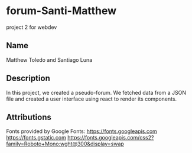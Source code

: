 # forum-Santi-Matthew

project 2 for webdev

## Name

Matthew Toledo and Santiago Luna

## Description

In this project, we created a pseudo-forum. We fetched data from a JSON file and created a user interface using react to render its components.

## Attributions

Fonts provided by Google Fonts:
https://fonts.googleapis.com
https://fonts.gstatic.com
https://fonts.googleapis.com/css2?family=Roboto+Mono:wght@300&display=swap
